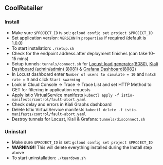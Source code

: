 ## CoolRetailer 
### Install
- Make sure `$PROJECT_ID` is set: `gcloud config set project $PROJECT_ID`
- Set application version: `VERSION` in `properties` if required (default is 1.0.0)
- To start installation: `./setup.sh`
- Check for the endpoint address after deployment finishes (can take 10-15 mins)
- Setup tunnels: `tunnels/connect.sh` for [Locust load generator(8080)](https://ssh.cloud.google.com/devshell/proxy?authuser=0&port=8080), [Kiali Dashboard (admin/admin) (8081)](https://ssh.cloud.google.com/devshell/proxy?authuser=0&port=8081) & [Grafana Dashboard(8082)](https://ssh.cloud.google.com/devshell/proxy?authuser=0&port=8082)
- In Locust dashboard enter `Number of users to simulate = 10` and `hatch rate = 5` and click `Start swarming`
- Look in Cloud Console -> Trace -> Trace List and set HTTP Method to GET for filtering in application requests
- Apply Istio VirtualService manifests `kubectl apply -f istio-manifests/control/fault-abort.yaml`
- Check delay and errors in Kiali Graphs dashboard
- Delete Istio VirtualService manifests `kubectl delete -f istio-manifests/control/fault-abort.yaml`
- Destroy tunnels for Locust, Kiali & Grafana: `tunnels/disconnect.sh`
### Uninstall
- Make sure `$PROJECT_ID` is set: `gcloud config set project $PROJECT_ID`
- **WARNING!!** This will delete everything installed during the Install step above
- To start uninstallation: `./teardown.sh`